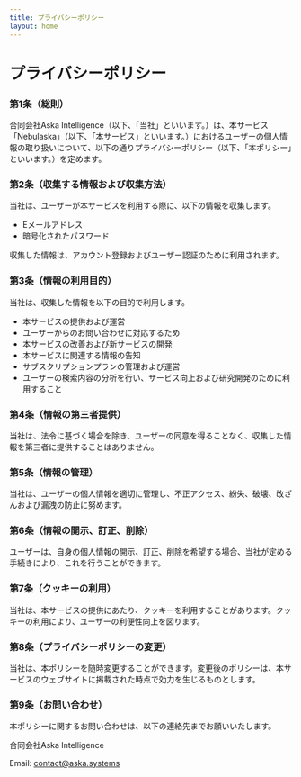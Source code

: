 ```yaml
---
title: プライバシーポリシー
layout: home
---
```


# プライバシーポリシー

### 第1条（総則）
合同会社Aska Intelligence（以下、「当社」といいます。）は、本サービス「Nebulaska」（以下、「本サービス」といいます。）におけるユーザーの個人情報の取り扱いについて、以下の通りプライバシーポリシー（以下、「本ポリシー」といいます。）を定めます。

### 第2条（収集する情報および収集方法）
当社は、ユーザーが本サービスを利用する際に、以下の情報を収集します。

- Eメールアドレス
- 暗号化されたパスワード

収集した情報は、アカウント登録およびユーザー認証のために利用されます。

### 第3条（情報の利用目的）
当社は、収集した情報を以下の目的で利用します。

- 本サービスの提供および運営
- ユーザーからのお問い合わせに対応するため
- 本サービスの改善および新サービスの開発
- 本サービスに関連する情報の告知
- サブスクリプションプランの管理および運営
- ユーザーの検索内容の分析を行い、サービス向上および研究開発のために利用すること

### 第4条（情報の第三者提供）
当社は、法令に基づく場合を除き、ユーザーの同意を得ることなく、収集した情報を第三者に提供することはありません。

### 第5条（情報の管理）
当社は、ユーザーの個人情報を適切に管理し、不正アクセス、紛失、破壊、改ざんおよび漏洩の防止に努めます。

### 第6条（情報の開示、訂正、削除）
ユーザーは、自身の個人情報の開示、訂正、削除を希望する場合、当社が定める手続きにより、これを行うことができます。

### 第7条（クッキーの利用）
当社は、本サービスの提供にあたり、クッキーを利用することがあります。クッキーの利用により、ユーザーの利便性向上を図ります。

### 第8条（プライバシーポリシーの変更）
当社は、本ポリシーを随時変更することができます。変更後のポリシーは、本サービスのウェブサイトに掲載された時点で効力を生じるものとします。

### 第9条（お問い合わせ）
本ポリシーに関するお問い合わせは、以下の連絡先までお願いいたします。

合同会社Aska Intelligence

Email: contact@aska.systems

